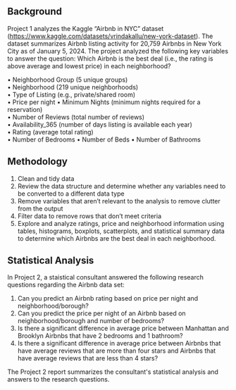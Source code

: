 ## Background
Project 1 analyzes the Kaggle “Airbnb in NYC” dataset (https://www.kaggle.com/datasets/vrindakallu/new-york-dataset). 
The dataset summarizes Airbnb listing activity for 20,759 Airbnbs in New York City as of January 5, 2024. 
The project analyzed the following key variables to answer the question: Which Airbnb is the best deal (i.e., the rating is above average and lowest price) in each neighborhood? <br>

• Neighborhood Group (5 unique groups) <br>
• Neighborhood (219 unique neighborhoods) <br>
• Type of Listing (e.g., private/shared room) <br>
• Price per night • Minimum Nights (minimum nights required for a reservation) <br>
• Number of Reviews (total number of reviews) <br>
• Availability_365 (number of days listing is available each year) <br>
• Rating (average total rating) <br>
• Number of Bedrooms • Number of Beds • Number of Bathrooms<br>

## Methodology <br>
1. Clean and tidy data <br>
2. Review the data structure and determine whether any variables need to be converted to a different data type <br>
3. Remove variables that aren’t relevant to the analysis to remove clutter from the output <br>
4. Filter data to remove rows that don’t meet criteria <br>
5. Explore and analyze ratings, price and neighborhood information using tables, histograms, boxplots, scatterplots, and statistical summary data to determine which Airbnbs are the best deal in each neighborhood.

## Statistical Analysis <br>
In Project 2, a staistical consultant answered the following research questions regarding the Airbnb data set: <br>

1. Can you predict an Airbnb rating based on price per night and neighborhood/borough? <br>
2. Can you predict the price per night of an Airbnb based on neighborhood/borough and number of bedrooms? <br>
3. Is there a significant difference in average price between Manhattan and Brooklyn Airbnbs that have 2 bedrooms and 1 bathroom? <br>
4. Is there a significant difference in average price between Airbnbs that have average reviews that are more than four stars and Airbnbs that have average reviews that are less than 4 stars? <br>

The Project 2 report summarizes the consultant's statistical analysis and answers to the research questions. 
